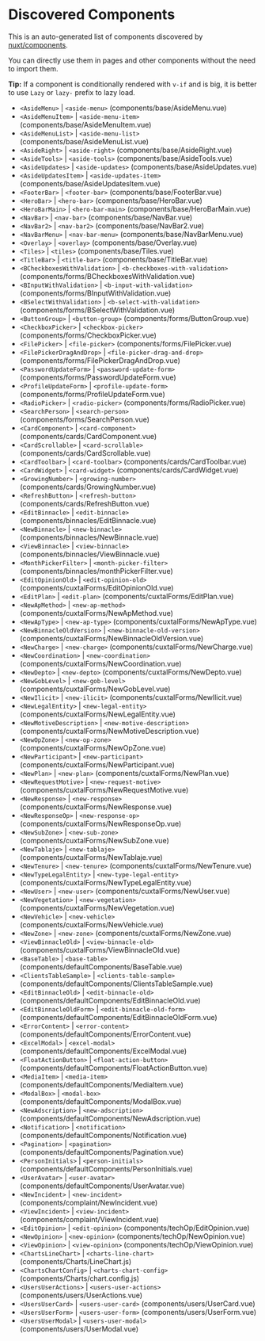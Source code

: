 # Discovered Components

This is an auto-generated list of components discovered by [nuxt/components](https://github.com/nuxt/components).

You can directly use them in pages and other components without the need to import them.

**Tip:** If a component is conditionally rendered with `v-if` and is big, it is better to use `Lazy` or `lazy-` prefix to lazy load.

- `<AsideMenu>` | `<aside-menu>` (components/base/AsideMenu.vue)
- `<AsideMenuItem>` | `<aside-menu-item>` (components/base/AsideMenuItem.vue)
- `<AsideMenuList>` | `<aside-menu-list>` (components/base/AsideMenuList.vue)
- `<AsideRight>` | `<aside-right>` (components/base/AsideRight.vue)
- `<AsideTools>` | `<aside-tools>` (components/base/AsideTools.vue)
- `<AsideUpdates>` | `<aside-updates>` (components/base/AsideUpdates.vue)
- `<AsideUpdatesItem>` | `<aside-updates-item>` (components/base/AsideUpdatesItem.vue)
- `<FooterBar>` | `<footer-bar>` (components/base/FooterBar.vue)
- `<HeroBar>` | `<hero-bar>` (components/base/HeroBar.vue)
- `<HeroBarMain>` | `<hero-bar-main>` (components/base/HeroBarMain.vue)
- `<NavBar>` | `<nav-bar>` (components/base/NavBar.vue)
- `<NavBar2>` | `<nav-bar2>` (components/base/NavBar2.vue)
- `<NavBarMenu>` | `<nav-bar-menu>` (components/base/NavBarMenu.vue)
- `<Overlay>` | `<overlay>` (components/base/Overlay.vue)
- `<Tiles>` | `<tiles>` (components/base/Tiles.vue)
- `<TitleBar>` | `<title-bar>` (components/base/TitleBar.vue)
- `<BCheckboxesWithValidation>` | `<b-checkboxes-with-validation>` (components/forms/BCheckboxesWithValidation.vue)
- `<BInputWithValidation>` | `<b-input-with-validation>` (components/forms/BInputWithValidation.vue)
- `<BSelectWithValidation>` | `<b-select-with-validation>` (components/forms/BSelectWithValidation.vue)
- `<ButtonGroup>` | `<button-group>` (components/forms/ButtonGroup.vue)
- `<CheckboxPicker>` | `<checkbox-picker>` (components/forms/CheckboxPicker.vue)
- `<FilePicker>` | `<file-picker>` (components/forms/FilePicker.vue)
- `<FilePickerDragAndDrop>` | `<file-picker-drag-and-drop>` (components/forms/FilePickerDragAndDrop.vue)
- `<PasswordUpdateForm>` | `<password-update-form>` (components/forms/PasswordUpdateForm.vue)
- `<ProfileUpdateForm>` | `<profile-update-form>` (components/forms/ProfileUpdateForm.vue)
- `<RadioPicker>` | `<radio-picker>` (components/forms/RadioPicker.vue)
- `<SearchPerson>` | `<search-person>` (components/forms/SearchPerson.vue)
- `<CardComponent>` | `<card-component>` (components/cards/CardComponent.vue)
- `<CardScrollable>` | `<card-scrollable>` (components/cards/CardScrollable.vue)
- `<CardToolbar>` | `<card-toolbar>` (components/cards/CardToolbar.vue)
- `<CardWidget>` | `<card-widget>` (components/cards/CardWidget.vue)
- `<GrowingNumber>` | `<growing-number>` (components/cards/GrowingNumber.vue)
- `<RefreshButton>` | `<refresh-button>` (components/cards/RefreshButton.vue)
- `<EditBinnacle>` | `<edit-binnacle>` (components/binnacles/EditBinnacle.vue)
- `<NewBinnacle>` | `<new-binnacle>` (components/binnacles/NewBinnacle.vue)
- `<ViewBinnacle>` | `<view-binnacle>` (components/binnacles/ViewBinnacle.vue)
- `<MonthPickerFilter>` | `<month-picker-filter>` (components/binnacles/monthPickerFilter.vue)
- `<EditOpinionOld>` | `<edit-opinion-old>` (components/cuxtalForms/EditOpinionOld.vue)
- `<EditPlan>` | `<edit-plan>` (components/cuxtalForms/EditPlan.vue)
- `<NewApMethod>` | `<new-ap-method>` (components/cuxtalForms/NewApMethod.vue)
- `<NewApType>` | `<new-ap-type>` (components/cuxtalForms/NewApType.vue)
- `<NewBinnacleOldVersion>` | `<new-binnacle-old-version>` (components/cuxtalForms/NewBinnacleOldVersion.vue)
- `<NewCharge>` | `<new-charge>` (components/cuxtalForms/NewCharge.vue)
- `<NewCoordination>` | `<new-coordination>` (components/cuxtalForms/NewCoordination.vue)
- `<NewDepto>` | `<new-depto>` (components/cuxtalForms/NewDepto.vue)
- `<NewGobLevel>` | `<new-gob-level>` (components/cuxtalForms/NewGobLevel.vue)
- `<NewIlicit>` | `<new-ilicit>` (components/cuxtalForms/NewIlicit.vue)
- `<NewLegalEntity>` | `<new-legal-entity>` (components/cuxtalForms/NewLegalEntity.vue)
- `<NewMotiveDescription>` | `<new-motive-description>` (components/cuxtalForms/NewMotiveDescription.vue)
- `<NewOpZone>` | `<new-op-zone>` (components/cuxtalForms/NewOpZone.vue)
- `<NewParticipant>` | `<new-participant>` (components/cuxtalForms/NewParticipant.vue)
- `<NewPlan>` | `<new-plan>` (components/cuxtalForms/NewPlan.vue)
- `<NewRequestMotive>` | `<new-request-motive>` (components/cuxtalForms/NewRequestMotive.vue)
- `<NewResponse>` | `<new-response>` (components/cuxtalForms/NewResponse.vue)
- `<NewResponseOp>` | `<new-response-op>` (components/cuxtalForms/NewResponseOp.vue)
- `<NewSubZone>` | `<new-sub-zone>` (components/cuxtalForms/NewSubZone.vue)
- `<NewTablaje>` | `<new-tablaje>` (components/cuxtalForms/NewTablaje.vue)
- `<NewTenure>` | `<new-tenure>` (components/cuxtalForms/NewTenure.vue)
- `<NewTypeLegalEntity>` | `<new-type-legal-entity>` (components/cuxtalForms/NewTypeLegalEntity.vue)
- `<NewUser>` | `<new-user>` (components/cuxtalForms/NewUser.vue)
- `<NewVegetation>` | `<new-vegetation>` (components/cuxtalForms/NewVegetation.vue)
- `<NewVehicle>` | `<new-vehicle>` (components/cuxtalForms/NewVehicle.vue)
- `<NewZone>` | `<new-zone>` (components/cuxtalForms/NewZone.vue)
- `<ViewBinnacleOld>` | `<view-binnacle-old>` (components/cuxtalForms/ViewBinnacleOld.vue)
- `<BaseTable>` | `<base-table>` (components/defaultComponents/BaseTable.vue)
- `<ClientsTableSample>` | `<clients-table-sample>` (components/defaultComponents/ClientsTableSample.vue)
- `<EditBinnacleOld>` | `<edit-binnacle-old>` (components/defaultComponents/EditBinnacleOld.vue)
- `<EditBinnacleOldForm>` | `<edit-binnacle-old-form>` (components/defaultComponents/EditBinnacleOldForm.vue)
- `<ErrorContent>` | `<error-content>` (components/defaultComponents/ErrorContent.vue)
- `<ExcelModal>` | `<excel-modal>` (components/defaultComponents/ExcelModal.vue)
- `<FloatActionButton>` | `<float-action-button>` (components/defaultComponents/FloatActionButton.vue)
- `<MediaItem>` | `<media-item>` (components/defaultComponents/MediaItem.vue)
- `<ModalBox>` | `<modal-box>` (components/defaultComponents/ModalBox.vue)
- `<NewAdscription>` | `<new-adscription>` (components/defaultComponents/NewAdscription.vue)
- `<Notification>` | `<notification>` (components/defaultComponents/Notification.vue)
- `<Pagination>` | `<pagination>` (components/defaultComponents/Pagination.vue)
- `<PersonInitials>` | `<person-initials>` (components/defaultComponents/PersonInitials.vue)
- `<UserAvatar>` | `<user-avatar>` (components/defaultComponents/UserAvatar.vue)
- `<NewIncident>` | `<new-incident>` (components/complaint/NewIncident.vue)
- `<ViewIncident>` | `<view-incident>` (components/complaint/ViewIncident.vue)
- `<EditOpinion>` | `<edit-opinion>` (components/techOp/EditOpinion.vue)
- `<NewOpinion>` | `<new-opinion>` (components/techOp/NewOpinion.vue)
- `<ViewOpinion>` | `<view-opinion>` (components/techOp/ViewOpinion.vue)
- `<ChartsLineChart>` | `<charts-line-chart>` (components/Charts/LineChart.js)
- `<ChartsChartConfig>` | `<charts-chart-config>` (components/Charts/chart.config.js)
- `<UsersUserActions>` | `<users-user-actions>` (components/users/UserActions.vue)
- `<UsersUserCard>` | `<users-user-card>` (components/users/UserCard.vue)
- `<UsersUserForm>` | `<users-user-form>` (components/users/UserForm.vue)
- `<UsersUserModal>` | `<users-user-modal>` (components/users/UserModal.vue)
